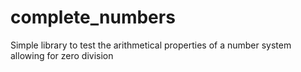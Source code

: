 # complete_numbers
Simple library to test the arithmetical properties of a number system allowing for zero division
